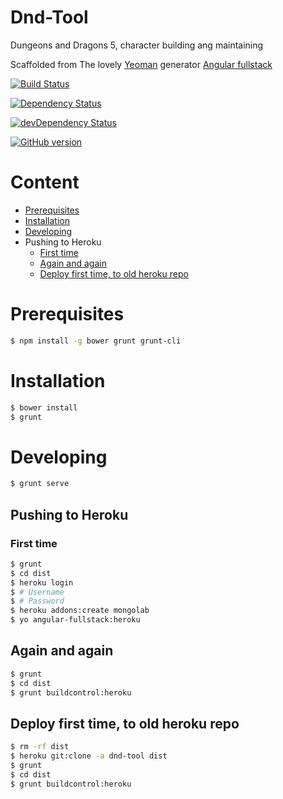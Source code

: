 Dnd-Tool
===
Dungeons and Dragons 5, character building ang maintaining

Scaffolded from The lovely [Yeoman](https://yeoman.io/) generator [Angular fullstack](https://github.com/DaftMonk/generator-angular-fullstack)

[![Build Status](https://travis-ci.org/jensim/dd.png)](https://travis-ci.org/jensim/dd)

[![Dependency Status](https://david-dm.org/jensim/dd.png)](https://david-dm.org/jensim/dd)

[![devDependency Status](https://david-dm.org/jensim/dd/dev-status.png)](https://david-dm.org/jensim/dd#info=devDependencies)

[![GitHub version](https://badge.fury.io/gh/jensim%2Fdd.png)](https://badge.fury.io/gh/jensim%2Fdd)

# Content

* [Prerequisites](#prerequisites)
* [Installation](#installation)
* [Developing](#developing)
* Pushing to Heroku
  * [First time](#first-time)
  * [Again and again](#again-and-again)
  * [Deploy first time, to old heroku repo](#deplou-first-time-to-old-heroku-repo)

# Prerequisites

```bash
$ npm install -g bower grunt grunt-cli
```

# Installation

```bash
$ bower install
$ grunt
```

# Developing

```bash
$ grunt serve
```

## Pushing to Heroku

### First time

```bash
$ grunt
$ cd dist
$ heroku login
$ # Username
$ # Password
$ heroku addons:create mongolab
$ yo angular-fullstack:heroku
```

## Again and again

```bash
$ grunt
$ cd dist
$ grunt buildcontrol:heroku
```

## Deploy first time, to old heroku repo

```bash
$ rm -rf dist
$ heroku git:clone -a dnd-tool dist
$ grunt
$ cd dist
$ grunt buildcontrol:heroku
```
